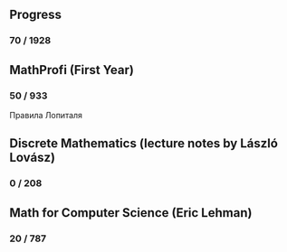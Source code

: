 ##	Progress
###	70 / 1928

## MathProfi (First Year)
### 50 / 933
Правила Лопиталя

## Discrete Mathematics (lecture notes by László Lovász)
### 0 / 208

## Math for Computer Science (Eric Lehman)
### 20 / 787

